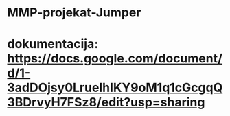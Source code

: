 # MMP-projekat-Jumper
# dokumentacija: https://docs.google.com/document/d/1-3adDOjsy0LruelhIKY9oM1q1cGcgqQ3BDrvyH7FSz8/edit?usp=sharing
 

